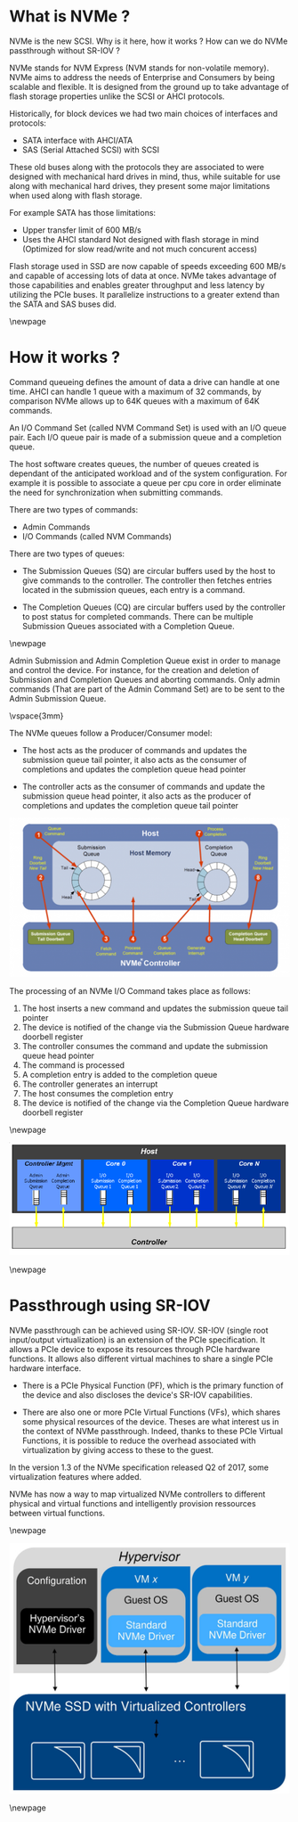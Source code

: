 What is NVMe ?
=====

NVMe is the new SCSI. Why is it here, how it works ? How can we do NVMe
passthrough without SR-IOV ?

NVMe stands for NVM Express (NVM stands for non-volatile memory). NVMe aims to
address the needs of Enterprise and Consumers by being scalable and flexible.
It is designed from the ground up to take advantage of flash storage
properties unlike the SCSI or AHCI protocols.

Historically, for block devices we had two main choices of interfaces and
protocols:

 - SATA interface with AHCI/ATA
 - SAS (Serial Attached SCSI) with SCSI

These old buses along with the protocols they are associated to were designed
with mechanical hard drives in mind, thus, while suitable for use along with
mechanical hard drives, they present some major limitations when used along
with flash storage.

For example SATA has those limitations:

 - Upper transfer limit of 600 MB/s
 - Uses the AHCI standard
    Not designed with flash storage in mind (Optimized for slow read/write and
    not much concurent access)

Flash storage used in SSD are now capable of speeds exceeding 600 MB/s and
capable of accessing lots of data at once. NVMe takes advantage of those
capabilities and enables greater throughput and less latency by utilizing the
PCIe buses. It parallelize instructions to a greater extend than the SATA and SAS
buses did.

\newpage

How it works ?
==============

Command queueing defines the amount of data a drive can handle at one time.
AHCI can handle 1 queue with a maximum of 32 commands, by comparison NVMe
allows up to 64K queues with a maximum of 64K commands.

An I/O Command Set (called NVM Command Set) is used with an I/O queue pair.
Each I/O queue pair is made of a submission queue and a completion queue.

The host software creates queues, the number of queues created is dependant of
the anticipated workload and of the system configuration. For example it is
possible to associate a queue per cpu core in order eliminate the need for
synchronization when submitting commands.

There are two types of commands:

 - Admin Commands
 - I/O Commands (called NVM Commands)

There are two types of queues:

 - The Submission Queues (SQ) are circular buffers used by the host to give
 commands to the controller.  The controller then fetches entries located in
 the submission queues, each entry is a command.

 - The Completion  Queues  (CQ) are circular buffers used by the controller to  post  status  for  completed 
commands. There can be multiple Submission Queues associated with a Completion
Queue.

\newpage

Admin  Submission  and  Admin Completion  Queue  exist  in order to manage and control the device. For instance,  for the  creation and deletion of Submission and Completion Queues and aborting commands. Only admin commands (That are part of the Admin Command Set) are to be sent to the Admin Submission  Queue. 

\vspace{3mm}

The NVMe queues follow a Producer/Consumer model:

 - The host acts as the producer of commands and updates the submission queue tail
 pointer, it also acts as the consumer of completions and updates the completion queue head pointer

 - The controller acts as the consumer of commands and update the submission queue head
 pointer, it also acts as the producer of completions and updates the completion queue tail pointer

![Processing of an NVMe I/O Command](NVMe_queues.png)

The processing of an NVMe I/O Command takes place as follows:

 1. The host inserts a new command and updates the submission queue tail pointer
 2. The device is notified of the change via the Submission Queue hardware doorbell register
 3. The controller consumes the command and update the submission queue head pointer
 4. The command is processed
 5. A completion entry is added to the completion queue
 6. The controller generates an interrupt
 7. The host consumes the completion entry
 8. The device is notified of the change via the Completion Queue hardware doorbell register

\newpage

![Queue Pair Example](QueuePair.jpg)


\newpage


Passthrough using SR-IOV
======

NVMe passthrough can be achieved using SR-IOV. SR-IOV (single root input/output
virtualization) is an extension of the PCIe specification. It allows a PCIe
device to expose its resources through PCIe hardware functions. It allows also
different virtual machines to share a single PCIe hardware interface.

 - There is a PCIe Physical Function (PF), which is the primary function of the
 device and also discloses the device's SR-IOV capabilities.

 - There are also one or more PCIe Virtual Functions (VFs), which shares some
 physical resources of the device. Theses are what interest us in the context
 of NVMe passthrough. Indeed, thanks to these PCIe Virtual Functions, it is
 possible to reduce the overhead associated with virtualization by giving
 access to these to the guest.

In the version 1.3 of the NVMe specification released Q2 of 2017, some
virtualization features where added.

NVMe has now a way to map virtualized NVMe controllers to different physical
and virtual functions and intelligently provision ressources between virtual
functions.
  
\newpage

![Direct Assignment](DirectAssignment.jpg)


\newpage


